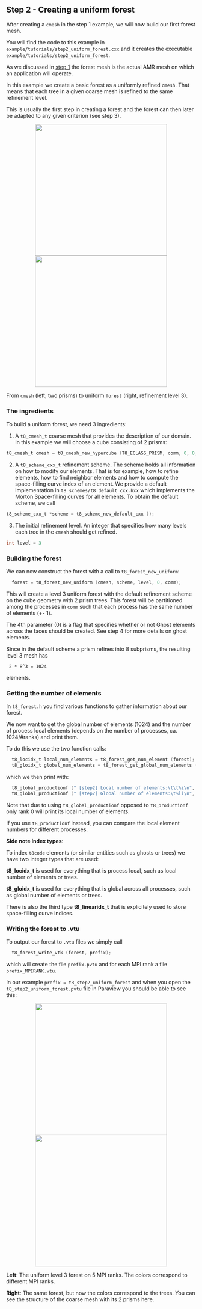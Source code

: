 ## Step 2 - Creating a uniform forest

After creating a `cmesh` in the step 1 example, we will now build our first forest mesh.

You will find the code to this example in `example/tutorials/step2_uniform_forest.cxx` and it creates the executable `example/tutorials/step2_uniform_forest`.

As we discussed in [step 1](https://github.com/holke/t8code/wiki/Step-1---Creating-a-coarse-mesh) the forest 
mesh is the actual AMR mesh on which an application will operate.

In this example we create a basic forest as a uniformly refined `cmesh`. That means that
each tree in a given coarse mesh is refined to the same refinement level.

This is usually the first step in creating a forest and the forest can then later be adapted
to any given criterion (see step 3).



<p align="center">
<img src="https://github.com/holke/t8code/wiki/pictures/tutorials/Step2_uniformForest_Cubelvl3cmesh.png" height="350">
<img src="https://github.com/holke/t8code/wiki/pictures/tutorials/Step2_uniformForest_Cubelvl3.png" height="350">
</p>

From `cmesh` (left, two prisms) to uniform `forest` (right, refinement level 3).

### The ingredients

To build a uniform forest, we need 3 ingredients:

1. A `t8_cmesh_t` coarse mesh that provides the description of our domain. In this example we will choose a cube consisting of 2 prisms:
```C
t8_cmesh_t cmesh = t8_cmesh_new_hypercube (T8_ECLASS_PRISM, comm, 0, 0, 0);
```

2. A `t8_scheme_cxx_t` refinement scheme. The scheme holds all information on how to modify our elements.
   That is for example, how to refine elements, how to find neighbor elements and how to compute the space-filling curve index of 
   an element. We provide a default implementation in `t8_schemes/t8_default_cxx.hxx` which implements the Morton Space-filling curves
   for all elements. To obtain the default scheme, we call
```C
t8_scheme_cxx_t *scheme = t8_scheme_new_default_cxx ();
```

3. The initial refinement level. An integer that specifies how many levels each tree in the `cmesh` should get refined.
```C
int level = 3
```

### Building the forest

We can now construct the forest with a call to `t8_forest_new_uniform`:
```C
  forest = t8_forest_new_uniform (cmesh, scheme, level, 0, comm);
```

This will create a level 3 uniform forest with the default refinement scheme on the
cube geometry with 2 prism trees.
This forest will be partitioned among the processes in `comm` such that each process has the same
number of elements (+- 1).


The 4th parameter (0) is a flag that specifies whether or not Ghost elements across the faces should be created.
See step 4 for more details on ghost elements.

Since in the default scheme a prism refines into 8 subprisms, the resulting level 3 mesh has
```
 2 * 8^3 = 1024
```
elements.

### Getting the number of elements

In `t8_forest.h` you find various functions to gather information about our forest.

We now want to get the global number of elements (1024) and the number of process local elements (depends on the number of processes, ca. 1024/#ranks) and print them.

To do this we use the two function calls:

```C
  t8_locidx_t local_num_elements = t8_forest_get_num_element (forest);
  t8_gloidx_t global_num_elements = t8_forest_get_global_num_elements (forest);
```

which we then print with:
```C
  t8_global_productionf (" [step2] Local number of elements:\t\t%i\n", local_num_elements);
  t8_global_productionf (" [step2] Global number of elements:\t%li\n", global_num_elements);
```

Note that due to using `t8_global_productionf` opposed to `t8_productionf` only rank 0 will print its local number of elements.

If you use `t8_productionf` instead, you can compare the local element numbers for different processes.

**Side note Index types**:

 To index `t8code` elements (or similar entities such as ghosts or trees) we have two integer types that are
used:

**t8_locidx_t** is used for everything that is process local, such as local number of elements or trees.

**t8_gloidx_t** is used for everything that is global across all processes, such as global number of elements or trees.

There is also the third type **t8_linearidx_t** that is explicitely used to store space-filling curve indices.

### Writing the forest to .vtu

To output our forest to `.vtu` files we simply call

```C
  t8_forest_write_vtk (forest, prefix);
```

which will create the file `prefix.pvtu` and for each MPI rank a file `prefix_MPIRANK.vtu`.

In our example `prefix = t8_step2_uniform_forest` and when you open the `t8_step2_uniform_forest.pvtu` file in Paraview you should be able to see this:

<p align="center">
<img src="https://github.com/holke/t8code/wiki/pictures/tutorials/Step2_uniformForest_5ranks.png" height="350">
<img src="https://github.com/holke/t8code/wiki/pictures/tutorials/Step2_uniformForest_treeid.png" height="350">
</p>

**Left**: The uniform level 3 forest on 5 MPI ranks. The colors correspond to different MPI ranks.

**Right**: The same forest, but now the colors correspond to the trees. You can see the structure of the coarse mesh with its 2 prisms here.